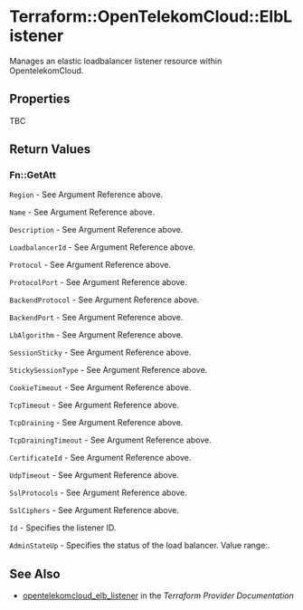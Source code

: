 # Terraform::OpenTelekomCloud::ElbListener

Manages an elastic loadbalancer listener resource within OpentelekomCloud.

## Properties

TBC

## Return Values

### Fn::GetAtt

`Region` - See Argument Reference above.

`Name` - See Argument Reference above.

`Description` - See Argument Reference above.

`LoadbalancerId` - See Argument Reference above.

`Protocol` - See Argument Reference above.

`ProtocolPort` - See Argument Reference above.

`BackendProtocol` - See Argument Reference above.

`BackendPort` - See Argument Reference above.

`LbAlgorithm` - See Argument Reference above.

`SessionSticky` - See Argument Reference above.

`StickySessionType` - See Argument Reference above.

`CookieTimeout` - See Argument Reference above.

`TcpTimeout` - See Argument Reference above.

`TcpDraining` - See Argument Reference above.

`TcpDrainingTimeout` - See Argument Reference above.

`CertificateId` - See Argument Reference above.

`UdpTimeout` - See Argument Reference above.

`SslProtocols` - See Argument Reference above.

`SslCiphers` - See Argument Reference above.

`Id` - Specifies the listener ID.

`AdminStateUp` - Specifies the status of the load balancer. Value range:.

## See Also

* [opentelekomcloud_elb_listener](https://www.terraform.io/docs/providers/opentelekomcloud/r/elb_listener.html) in the _Terraform Provider Documentation_